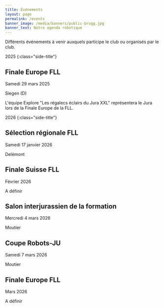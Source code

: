 ```yaml
---
title: Événements
layout: page
permalink: /events
banner_image: /media/banners/public-brugg.jpg
banner_text: Notre agenda robotique
---
```


Différents événements à venir auxquels participe le club ou organisés par le club.

2025
{:class="side-title"}

## Finale Europe FLL

<i class="fa fa-calendar"></i> Samedi 29 mars 2025

<i class="fa fa-map-marker"></i> Siegen (D)

L'équipe Explore "Les régalecs éclairs du Jura XXL" représentera le Jura lors de la Finale Europe de la FLL.

2026
{:class="side-title"}

## Sélection régionale FLL

<i class="fa fa-calendar"></i> Samedi 17 janvier 2026

<i class="fa fa-map-marker"></i> Delémont

## Finale Suisse FLL

<i class="fa fa-calendar"></i> Février 2026

<i class="fa fa-map-marker"></i> A définir

## Salon interjurassien de la formation

<i class="fa fa-calendar"></i> Mercredi 4 mars 2026

<i class="fa fa-map-marker"></i> Moutier

## Coupe Robots-JU

<i class="fa fa-calendar"></i> Samedi 7 mars 2026

<i class="fa fa-map-marker"></i> Moutier

## Finale Europe FLL

<i class="fa fa-calendar"></i> Mars 2026

<i class="fa fa-map-marker"></i> A définir
